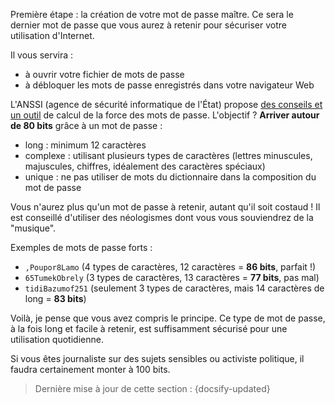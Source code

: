 Première étape : la création de votre mot de passe maître. Ce sera le dernier mot de passe que vous aurez à retenir pour sécuriser votre utilisation d'Internet.

Il vous servira :

- à ouvrir votre fichier de mots de passe
- à débloquer les mots de passe enregistrés dans votre navigateur Web

L'ANSSI (agence de sécurité informatique de l'État) propose [des conseils et un outil](https://www.ssi.gouv.fr/administration/precautions-elementaires/calculer-la-force-dun-mot-de-passe/) de calcul de la force des mots de passe. L'objectif ? **Arriver autour de 80 bits** grâce à un mot de passe :

- long : minimum 12 caractères
- complexe : utilisant plusieurs types de caractères (lettres minuscules, majuscules, chiffres, idéalement des caractères spéciaux)
- unique : ne pas utiliser de mots du dictionnaire dans la composition du mot de passe

Vous n'aurez plus qu'un mot de passe à retenir, autant qu'il soit costaud ! Il est conseillé d'utiliser des néologismes dont vous vous souviendrez de la "musique".

Exemples de mots de passe forts :

- `,Poupor8Lamo` (4 types de caractères, 12 caractères = **86 bits**, parfait !)
- `65TumekObrely` (3 types de caractères, 13 caractères = **77 bits**, pas mal)
- `tidiBazumof251` (seulement 3 types de caractères, mais 14 caractères de long = **83 bits**)

Voilà, je pense que vous avez compris le principe. Ce type de mot de passe, à la fois long et facile à retenir, est suffisamment sécurisé pour une utilisation quotidienne.

Si vous êtes journaliste sur des sujets sensibles ou activiste politique, il faudra certainement monter à 100 bits.

> Dernière mise à jour de cette section : {docsify-updated}
